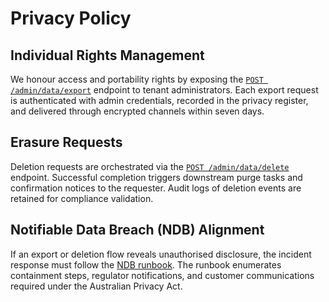 # Privacy Policy

## Individual Rights Management
We honour access and portability rights by exposing the [`POST /admin/data/export`](../../services/api-gateway/src/index.ts) endpoint to tenant administrators. Each export request is authenticated with admin credentials, recorded in the privacy register, and delivered through encrypted channels within seven days.

## Erasure Requests
Deletion requests are orchestrated via the [`POST /admin/data/delete`](../../services/api-gateway/src/index.ts) endpoint. Successful completion triggers downstream purge tasks and confirmation notices to the requester. Audit logs of deletion events are retained for compliance validation.

## Notifiable Data Breach (NDB) Alignment
If an export or deletion flow reveals unauthorised disclosure, the incident response must follow the [NDB runbook](../runbooks/ndb.md). The runbook enumerates containment steps, regulator notifications, and customer communications required under the Australian Privacy Act.

